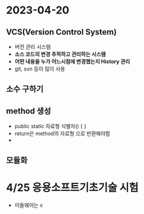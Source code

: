 # 2023-04-20

## VCS(Version Control System)
- 버전 관리 시스템
- **소스 코드의 변경 추적하고 관리하는 시스템**
- **어떤 내용을 누가 어느시점에 변경했는지 History 관리**
- git, svn 등이 많이 사용

## 소수 구하기

## method 생성 
- public static 자료형 식별자() { }
- return은 method의 자료형 으로 반환해야함
- 


## 모듈화

# **4/25 응용소프트기초기술 시험**
- 미들웨어는 x


